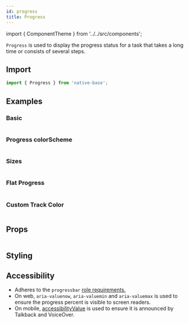 ```yaml
---
id: progress
title: Progress
---
```


import { ComponentTheme } from '../../src/components';

`Progress` is used to display the progress status for a task that takes a long time or consists of several steps.

## Import

```jsx
import { Progress } from 'native-base';
```

## Examples

### Basic

```ComponentSnackPlayer path=components,composites,Progress,Basic.tsx

```

### Progress colorScheme

```ComponentSnackPlayer path=components,composites,Progress,ColorScheme.tsx

```

### Sizes

```ComponentSnackPlayer path=components,composites,Progress,Sizes.tsx

```

### Flat Progress

```ComponentSnackPlayer path=components,composites,Progress,Flat.tsx

```

### Custom Track Color

```ComponentSnackPlayer path=components,composites,Progress,CustomBgColor.tsx

```

## Props

```ComponentPropTable path=composites,Progress,index.tsx

```

## Styling

<ComponentTheme name="progress" />

## Accessibility

- Adheres to the `progressbar` [role requirements.](https://www.w3.org/TR/wai-aria-1.2/#progressbar)
- On web, `aria-valuenow`, `aria-valuemin` and `aria-valuemax` is used to ensure the progress percent is visible to screen readers.
- On mobile, [accessibilityValue](https://reactnative.dev/docs/accessibility#accessibilityvalue) is used to ensure it is announced by Talkback and VoiceOver.
